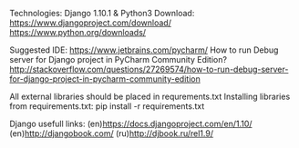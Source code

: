 Technologies: Django 1.10.1 & Python3
Download:
https://www.djangoproject.com/download/
https://www.python.org/downloads/

Suggested IDE:
https://www.jetbrains.com/pycharm/
How to run Debug server for Django project in PyCharm Community Edition?
http://stackoverflow.com/questions/27269574/how-to-run-debug-server-for-django-project-in-pycharm-community-edition

All external libraries should be placed in requrements.txt
Installing libraries from requirements.txt:
pip install -r requirements.txt

Django usefull links:
(en)https://docs.djangoproject.com/en/1.10/
(en)http://djangobook.com/
(ru)http://djbook.ru/rel1.9/